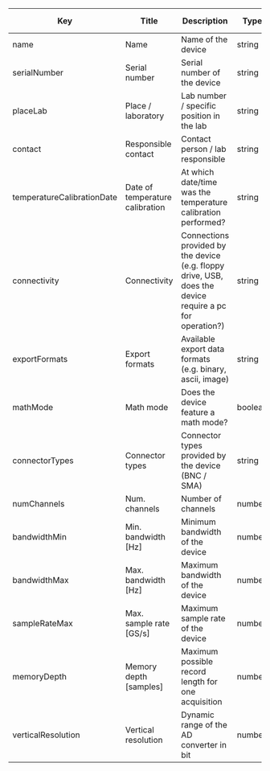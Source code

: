 | Key|Title|Description|Type|Required|Default value|
|-|-|-|-|-|-|
|name|Name|Name of the device|string|true||
|serialNumber|Serial number|Serial number of the device|string|true||
|placeLab|Place / laboratory|Lab number / specific position in the lab|string|true||
|contact|Responsible contact|Contact person / lab responsible|string|true||
|temperatureCalibrationDate|Date of temperature calibration|At which date/time was the temperature calibration performed?|string|true||
|connectivity|Connectivity|Connections provided by the device (e.g. floppy drive, USB, does the device require a pc for operation?)|string|true||
|exportFormats|Export formats|Available export data formats (e.g. binary, ascii, image)|string|true||
|mathMode|Math mode|Does the device feature a math mode?|boolean|true||
|connectorTypes|Connector types |Connector types provided by the device (BNC / SMA)|string|true||
|numChannels|Num. channels|Number of channels|number|true||
|bandwidthMin|Min. bandwidth [Hz]|Minimum bandwidth of the device|number|true||
|bandwidthMax|Max. bandwidth [Hz]|Maximum bandwidth of the device|number|true||
|sampleRateMax|Max. sample rate [GS/s]|Maximum sample rate of the device|number|true||
|memoryDepth|Memory depth [samples]|Maximum possible record length for one acquisition|number|true||
|verticalResolution|Vertical resolution|Dynamic range of the AD converter in bit|number|true||
